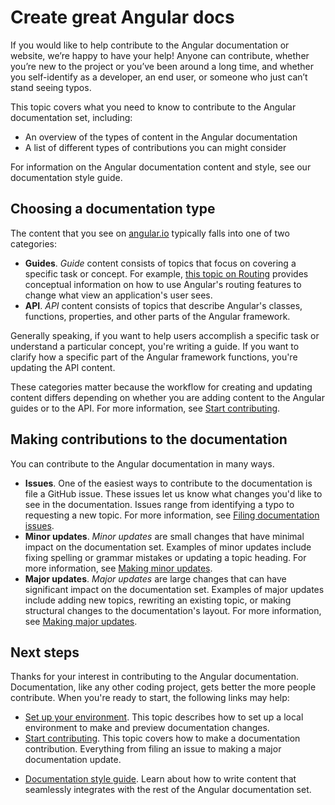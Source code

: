 # Create great Angular docs

If you would like to help contribute to the Angular documentation or website, we’re happy to have your help! Anyone can
contribute, whether you’re new to the project or you’ve been around a long time, and whether you self-identify as a 
developer, an end user, or someone who just can’t stand seeing typos.

This topic covers what you need to know to contribute to the Angular documentation set, including:

* An overview of the types of content in the Angular documentation
* A list of different types of contributions you can might consider

<div class="alert is-helpful">
For information on the Angular documentation content and style, see our documentation style guide.
</div>

## Choosing a documentation type

The content that you see on [angular.io](https://www.angular.io) typically falls into one of two categories:

* **Guides**. *Guide* content consists of topics that focus on covering a specific task or concept. For example,
[this topic on Routing](/guide/router) provides conceptual information on how to use Angular's routing features
to change what view an application's user sees.
* **API**. *API* content consists of topics that describe Angular's classes, functions, properties, and other parts
of the Angular framework.

Generally speaking, if you want to help users accomplish a specific task or understand a particular concept, you're
writing a guide. If you want to clarify how a specific part of the Angular framework functions, you're updating the
API content.

These categories matter because the workflow for creating and updating content differs depending on whether you
are adding content to the Angular guides or to the API. For more information, see
[Start contributing](/doc-contributor-guide/start-contributing).

## Making contributions to the documentation

You can contribute to the Angular documentation in many ways.

* **Issues**. One of the easiest ways to contribute to the documentation is file a GitHub issue. These issues let
us know what changes you'd like to see in the documentation. Issues range from identifying a typo to requesting a
new topic. For more information, see [Filing documentation issues](/doc-contributor-guide/start-contributing#filing-documentation-issues).
* **Minor updates**. *Minor updates* are small changes that have minimal impact on the documentation set. Examples
of minor updates include fixing spelling or grammar mistakes or updating a topic heading. For more information,
see [Making minor updates](/doc-contributor-guide/start-contributing#making-minor-updates).
* **Major updates**. *Major updates* are large changes that can have significant impact on the documentation set.
Examples of major updates include adding new topics, rewriting an existing topic, or making structural changes to
the documentation's layout. For more information, see [Making major updates](/doc-contributor-guide/start-contributing#making-major-updates).

## Next steps

Thanks for your interest in contributing to the Angular documentation. Documentation, like any other coding project, gets
better the more people contribute. When you're ready to start, the following links may help:

* [Set up your environment](/doc-contributor-guide/set-up-your-environment). This topic describes how to set up a local
environment to make and preview documentation changes.
* [Start contributing](/doc-contributor-guide/start-contributing). This topic covers how to make a documentation contribution. Everything from filing an issue to
making a major documentation update.
<!--TODO: Move style guide to doc-contributor-guide folder -->
* [Documentation style guide](/guide/docs-style-guide). Learn about how to write content that seamlessly integrates with the rest of the Angular
documentation set.


